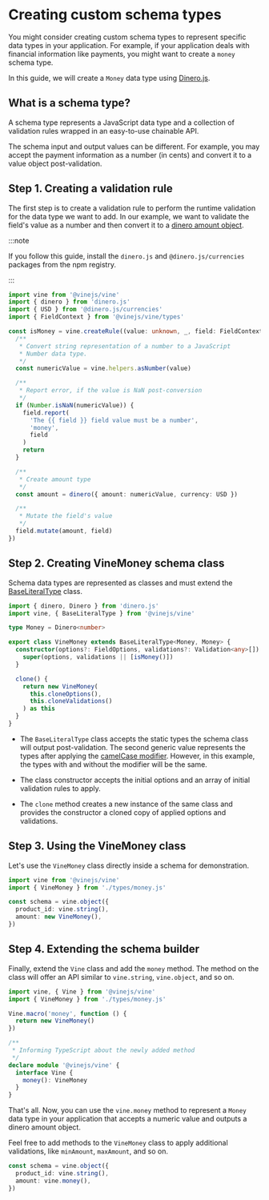 # Creating custom schema types

You might consider creating custom schema types to represent specific data types in your application. For example, if your application deals with financial information like payments, you might want to create a `money` schema type.

In this guide, we will create a `Money` data type using [Dinero.js](https://v2.dinerojs.com/docs).

## What is a schema type?

A schema type represents a JavaScript data type and a collection of validation rules wrapped in an easy-to-use chainable API.

The schema input and output values can be different. For example, you may accept the payment information as a number (in cents) and convert it to a value object post-validation.

## Step 1. Creating a validation rule 
The first step is to create a validation rule to perform the runtime validation for the data type we want to add. In our example, we want to validate the field's value as a number and then convert it to a [dinero amount object](https://v2.dinerojs.com/docs/core-concepts/amount).

:::note

If you follow this guide, install the `dinero.js` and `@dinero.js/currencies` packages from the npm registry.

:::

```ts
import vine from '@vinejs/vine'
import { dinero } from 'dinero.js'
import { USD } from '@dinero.js/currencies'
import { FieldContext } from '@vinejs/vine/types'

const isMoney = vine.createRule((value: unknown, _, field: FieldContext) => {
  /**
   * Convert string representation of a number to a JavaScript
   * Number data type.
   */
  const numericValue = vine.helpers.asNumber(value)

  /**
   * Report error, if the value is NaN post-conversion
   */
  if (Number.isNaN(numericValue)) {
    field.report(
      'The {{ field }} field value must be a number',
      'money',
      field
    )
    return
  }

  /**
   * Create amount type
   */
  const amount = dinero({ amount: numericValue, currency: USD })

  /**
   * Mutate the field's value
   */ 
  field.mutate(amount, field)
})
```

## Step 2. Creating VineMoney schema class
Schema data types are represented as classes and must extend the [BaseLiteralType](https://github.com/vinejs/vine/blob/develop/src/schema/base/literal.ts#L185) class.

```ts
import { dinero, Dinero } from 'dinero.js'
import vine, { BaseLiteralType } from '@vinejs/vine'

type Money = Dinero<number>

export class VineMoney extends BaseLiteralType<Money, Money> {
  constructor(options?: FieldOptions, validations?: Validation<any>[]) {
    super(options, validations || [isMoney()])
  }

  clone() {
    return new VineMoney(
      this.cloneOptions(),
      this.cloneValidations()
    ) as this
  }
}
```

- The `BaseLiteralType` class accepts the static types the schema class will output post-validation. The second generic value represents the types after applying the [camelCase modifier](../guides/schema_101.md#converting-the-output-to-camelcase). However, in this example, the types with and without the modifier will be the same.

- The class constructor accepts the initial options and an array of initial validation rules to apply.

- The `clone` method creates a new instance of the same class and provides the constructor a cloned copy of applied options and validations.

## Step 3. Using the VineMoney class
Let's use the `VineMoney` class directly inside a schema for demonstration.

```ts
import vine from '@vinejs/vine'
import { VineMoney } from './types/money.js'

const schema = vine.object({
  product_id: vine.string(),
  amount: new VineMoney(),
})
```

## Step 4. Extending the schema builder
Finally, extend the `Vine` class and add the `money` method. The method on the class will offer an API similar to `vine.string`, `vine.object`, and so on.

```ts
import vine, { Vine } from '@vinejs/vine'
import { VineMoney } from './types/money.js'

Vine.macro('money', function () {
  return new VineMoney()
})

/**
 * Informing TypeScript about the newly added method
 */
declare module '@vinejs/vine' {
  interface Vine {
    money(): VineMoney
  }
}
```

That's all. Now, you can use the `vine.money` method to represent a `Money` data type in your application that accepts a numeric value and outputs a dinero amount object.

Feel free to add methods to the `VineMoney` class to apply additional validations, like `minAmount`, `maxAmount`, and so on.

```ts
const schema = vine.object({
  product_id: vine.string(),
  amount: vine.money(),
})
```

